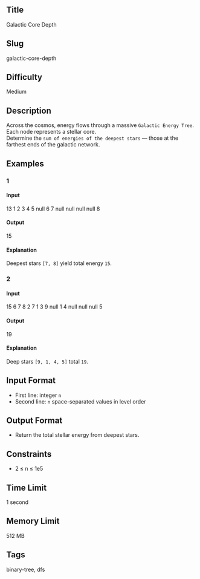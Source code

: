 ## Title

Galactic Core Depth

## Slug

galactic-core-depth

## Difficulty

Medium

## Description

Across the cosmos, energy flows through a massive `Galactic Energy Tree`.  
Each node represents a stellar core.  
Determine the `sum of energies of the deepest stars` — those at the farthest ends of the galactic network.

## Examples

### 1

#### Input

13
1 2 3 4 5 null 6 7 null null null null 8

#### Output

15

#### Explanation

Deepest stars `[7, 8]` yield total energy `15`.

### 2

#### Input

15
6 7 8 2 7 1 3 9 null 1 4 null null null 5

#### Output

19

#### Explanation

Deep stars `[9, 1, 4, 5]` total `19`.

## Input Format  

- First line: integer `n`  
- Second line: `n` space-separated values in level order

## Output Format  

- Return the total stellar energy from deepest stars.

## Constraints  

- 2 ≤ n ≤ 1e5  

## Time Limit

1 second

## Memory Limit

512 MB

## Tags

binary-tree, dfs
